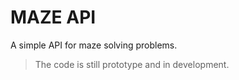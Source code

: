 # MAZE API
A simple API for maze solving problems.
> The code is still prototype and in development.

